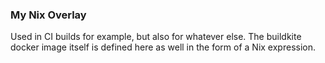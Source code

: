 ### My Nix Overlay

Used in CI builds for example, but also for whatever else. The buildkite docker image itself is defined here as well in the form of a Nix expression.
